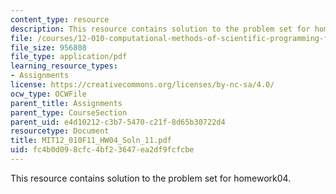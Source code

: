 ```yaml
---
content_type: resource
description: This resource contains solution to the problem set for homework04.
file: /courses/12-010-computational-methods-of-scientific-programming-fall-2011/fc4b0d098cfc4bf23647ea2df9fcfcbe_MIT12_010F11_HW04_Soln_11.pdf
file_size: 956808
file_type: application/pdf
learning_resource_types:
- Assignments
license: https://creativecommons.org/licenses/by-nc-sa/4.0/
ocw_type: OCWFile
parent_title: Assignments
parent_type: CourseSection
parent_uid: e4d10212-c3b7-5470-c21f-8d65b30722d4
resourcetype: Document
title: MIT12_010F11_HW04_Soln_11.pdf
uid: fc4b0d09-8cfc-4bf2-3647-ea2df9fcfcbe
---
```

This resource contains solution to the problem set for homework04.